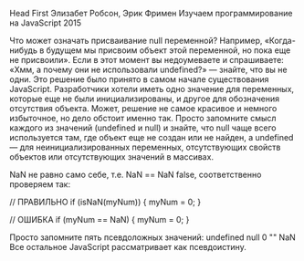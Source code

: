 Head First
Элизабет Робсон, Эрик Фримен
Изучаем программирование на JavaScript
2015

Что может означать присваивание null переменной? Например,
«Когда-нибудь в будущем мы присвоим объект этой переменной, но пока
еще не присвоили».
Если в этот момент вы недоумеваете и спрашиваете:
«Хмм, а почему они не использовали undefined?» — знайте, что вы не
одни. Это решение было принято в самом начале существования JavaScript.
Разработчики хотели иметь одно значение для переменных, которые еще
не были инициализированы, и другое для обозначения отсутствия объекта.
Может, решение не самое красивое и немного избыточное, но дело обстоит
именно так. Просто запомните смысл каждого из значений
(undefined и null) и знайте, что null чаще всего используется там,
где объект еще не создан или не найден, а undefined — для
неинициализированных переменных, отсутствующих свойств объектов или
отсутствующих значений в массивах.

NaN не равно само себе, т.е. NaN == NaN false, соответственно проверяем так:

// ПРАВИЛЬНО
if (isNaN(myNum)) {
myNum = 0;
}

// ОШИБКА
if (myNum == NaN) {
myNum = 0;
}

Просто запомните пять псевдоложных значений:
undefined
null
0
""
NaN
Все остальное JavaScript рассматривает
как псевдоистину.

